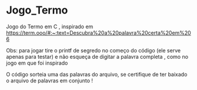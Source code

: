 # Jogo_Termo
Jogo do Termo em C , inspirado em https://term.ooo/#:~:text=Descubra%20a%20palavra%20certa%20em%206

Obs: para jogar tire o printf de segredo no começo do código (ele serve apenas para testar) e não esqueça de digitar a palavra completa , como no jogo em que foi inspirado

O código sorteia uma das palavras do arquivo, se certifique de ter baixado o arquivo de palavras em conjunto !

